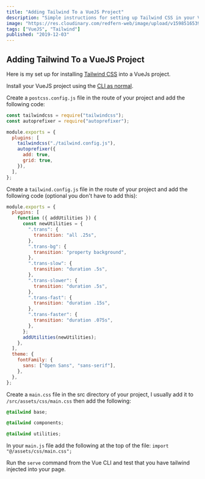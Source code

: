 ```yaml
---
title: "Adding Tailwind To a VueJS Project"
description: "Simple instructions for setting up Tailwind CSS in your VueJS projects."
image: "https://res.cloudinary.com/redfern-web/image/upload/v1598516539/redfern-dev/png/tailwind.png"
tags: ["VueJS", "Tailwind"]
published: "2019-12-03"
---
```


## Adding Tailwind To a VueJS Project

Here is my set up for installing [Tailwind CSS](https://tailwindcss.com/) into a VueJs project.

Install your VueJS project using the [CLI as normal](https://cli.vuejs.org/guide/creating-a-project.html#vue-create).

Create a `postcss.config.js` file in the route of your project and add the following code:

```js
const tailwindcss = require("tailwindcss");
const autoprefixer = require("autoprefixer");

module.exports = {
  plugins: [
    tailwindcss("./tailwind.config.js"),
    autoprefixer({
      add: true,
      grid: true,
    }),
  ],
};
```

Create a `tailwind.config.js` file in the route of your project and add the following code (optional you don't have to add this):

```js
module.exports = {
  plugins: [
    function ({ addUtilities }) {
      const newUtilities = {
        ".trans": {
          transition: "all .25s",
        },
        ".trans-bg": {
          transition: "property background",
        },
        ".trans-slow": {
          transition: "duration .5s",
        },
        ".trans-slower": {
          transition: "duration .5s",
        },
        ".trans-fast": {
          transition: "duration .15s",
        },
        ".trans-faster": {
          transition: "duration .075s",
        },
      };
      addUtilities(newUtilities);
    },
  ],
  theme: {
    fontFamily: {
      sans: ["Open Sans", "sans-serif"],
    },
  },
};
```

Create a `main.css` file in the src directory of your project, I usually add it to `/src/assets/css/main.css` then add the following:

```css
@tailwind base;

@tailwind components;

@tailwind utilities;
```

In your `main.js` file add the following at the top of the file: `import "@/assets/css/main.css";`

Run the `serve` command from the Vue CLI and test that you have tailwind injected into your page.
